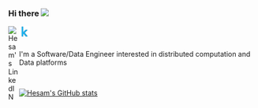 ### Hi there <img src="https://media.giphy.com/media/hvRJCLFzcasrR4ia7z/giphy.gif" width="25px">
<div>
<a href="https://www.linkedin.com/in/hesamkorki/">
  <img align="left" alt="Hesam's LinkedIN" width="22px" src="https://raw.githubusercontent.com/peterthehan/peterthehan/master/assets/linkedin.svg" />
</a>
<a href="https://www.kaggle.com/hesamkorki/">
  <img align="left" alt="Hesam's Kaggle" width="22px" src="https://github.com/HesamKorki/hesamkorki/blob/main/kaggle_icon.svg" />
</a>
</div>
<br />
<br />

I'm a Software/Data Engineer interested in distributed computation and Data platforms 

<br />

[![Hesam's GitHub stats](https://github-readme-stats.vercel.app/api?username=hesamkorki&show_icons=true&theme=slateorange)](https://github.com/hesamkorki/github-readme-stats)
<!--
**HesamKorki/hesamkorki** is a ✨ _special_ ✨ repository because its `README.md` (this file) appears on your GitHub profile.

Here are some ideas to get you started:

- 🔭 I’m currently working on ...
- 🌱 I’m currently learning ...
- 👯 I’m looking to collaborate on ...
- 🤔 I’m looking for help with ...
- 💬 Ask me about ...
- 📫 How to reach me: ...
- 😄 Pronouns: ...
- ⚡ Fun fact: ...
-->
